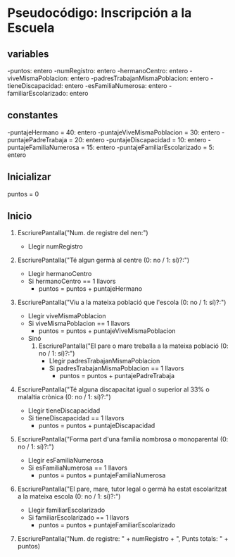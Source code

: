 # Pseudocódigo: Inscripción a la Escuela

##  variables 
  -puntos: entero
  -numRegistro: entero
  -hermanoCentro: entero
  -viveMismaPoblacion: entero
  -padresTrabajanMismaPoblacion: entero
  -tieneDiscapacidad: entero
  -esFamiliaNumerosa: entero
  -familiarEscolarizado: entero

## constantes  
  -puntajeHermano = 40: entero
  -puntajeViveMismaPoblacion = 30: entero
  -puntajePadreTrabaja = 20: entero
  -puntajeDiscapacidad = 10: entero
  -puntajeFamiliaNumerosa = 15: entero
  -puntajeFamiliarEscolarizado = 5: entero

## Inicializar
puntos = 0

## Inicio
1. EscriurePantalla("Num. de registre del nen:")
   - Llegir numRegistro

2. EscriurePantalla("Té algun germà al centre (0: no / 1: sí)?:")
   - Llegir hermanoCentro
   - Si hermanoCentro == 1 llavors
     - puntos = puntos + puntajeHermano

3. EscriurePantalla("Viu a la mateixa població que l'escola (0: no / 1: sí)?:")
   - Llegir viveMismaPoblacion
   - Si viveMismaPoblacion == 1 llavors
     - puntos = puntos + puntajeViveMismaPoblacion
   - Sinó
     1. EscriurePantalla("El pare o mare treballa a la mateixa població (0: no / 1: sí)?:")
        - Llegir padresTrabajanMismaPoblacion
        - Si padresTrabajanMismaPoblacion == 1 llavors
          - puntos = puntos + puntajePadreTrabaja

4. EscriurePantalla("Té alguna discapacitat igual o superior al 33% o malaltia crònica (0: no / 1: sí)?:")
   - Llegir tieneDiscapacidad
   - Si tieneDiscapacidad == 1 llavors
     - puntos = puntos + puntajeDiscapacidad

5. EscriurePantalla("Forma part d'una família nombrosa o monoparental (0: no / 1: sí)?:")
   - Llegir esFamiliaNumerosa
   - Si esFamiliaNumerosa == 1 llavors
     - puntos = puntos + puntajeFamiliaNumerosa

6. EscriurePantalla("El pare, mare, tutor legal o germà ha estat escolaritzat a la mateixa escola (0: no / 1: sí)?:")
   - Llegir familiarEscolarizado
   - Si familiarEscolarizado == 1 llavors
     - puntos = puntos + puntajeFamiliarEscolarizado

7. EscriurePantalla("Num. de registre: " + numRegistro + ", Punts totals: " + puntos)
